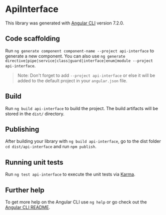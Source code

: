 # ApiInterface

This library was generated with [Angular CLI](https://github.com/angular/angular-cli) version 7.2.0.

## Code scaffolding

Run `ng generate component component-name --project api-interface` to generate a new component. You can also use `ng generate directive|pipe|service|class|guard|interface|enum|module --project api-interface`.

> Note: Don't forget to add `--project api-interface` or else it will be added to the default project in your `angular.json` file.

## Build

Run `ng build api-interface` to build the project. The build artifacts will be stored in the `dist/` directory.

## Publishing

After building your library with `ng build api-interface`, go to the dist folder `cd dist/api-interface` and run `npm publish`.

## Running unit tests

Run `ng test api-interface` to execute the unit tests via [Karma](https://karma-runner.github.io).

## Further help

To get more help on the Angular CLI use `ng help` or go check out the [Angular CLI README](https://github.com/angular/angular-cli/blob/master/README.md).
